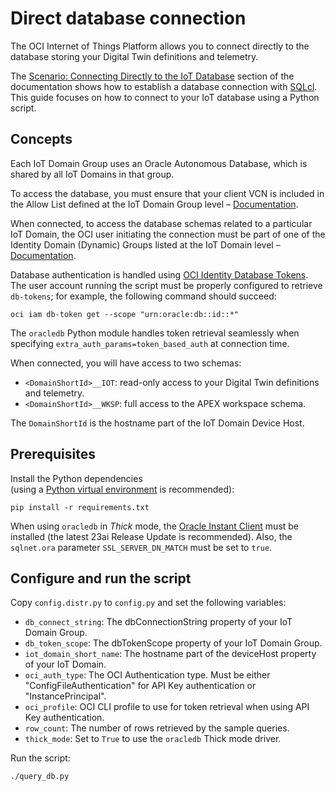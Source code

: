 # Direct database connection

The OCI Internet of Things Platform allows you to connect directly to the
database storing your Digital Twin definitions and telemetry.

The
[Scenario: Connecting Directly to the IoT Database](https://docs.oracle.com/en-us/iaas/Content/internet-of-things/connect-database.htm)
section of the documentation shows how to establish a database connection with
[SQLcl](https://www.oracle.com/database/sqldeveloper/technologies/sqlcl/).
This guide focuses on how to connect to your IoT database using a Python script.

## Concepts

Each IoT Domain Group uses an Oracle Autonomous Database, which is shared by
all IoT Domains in that group.

To access the database, you must ensure that your client VCN is
included in the Allow List defined at the IoT Domain Group level –
[Documentation](https://docs.oracle.com/en-us/iaas/Content/internet-of-things/connect-database.htm#top__create-vcn).

When connected, to access the database schemas related to a particular IoT
Domain, the OCI user initiating the connection must be part of one of the
Identity Domain (Dynamic) Groups listed at the IoT Domain level –
[Documentation](https://docs.oracle.com/en-us/iaas/Content/internet-of-things/connect-database.htm#top__identity-domain).

Database authentication is handled using
[OCI Identity Database Tokens](https://docs.oracle.com/en/cloud/paas/autonomous-database/serverless/adbsb/iam-access-database.html#GUID-CFC74EAF-E887-4B1F-9E9A-C956BCA0BEA9).
The user account running the script must be properly configured to retrieve
`db-tokens`; for example, the following command should succeed:

```shell
oci iam db-token get --scope "urn:oracle:db::id::*"
```

The `oracledb` Python module handles token retrieval seamlessly when
specifying `extra_auth_params=token_based_auth` at connection time.

When connected, you will have access to two schemas:

- `<DomainShortId>__IOT`: read-only access to your Digital Twin definitions and telemetry.
- `<DomainShortId>__WKSP`: full access to the APEX workspace schema.

The `DomainShortId` is the hostname part of the IoT Domain Device Host.

## Prerequisites

Install the Python dependencies  
(using a [Python virtual environment](https://docs.python.org/3/library/venv.html)
is recommended):

```shell
pip install -r requirements.txt
```

When using `oracledb` in _Thick_ mode, the
[Oracle Instant Client](https://www.oracle.com/europe/database/technologies/instant-client.html)
must be installed (the latest 23ai Release Update is recommended).
Also, the `sqlnet.ora` parameter `SSL_SERVER_DN_MATCH` must be set to `true`.

## Configure and run the script

Copy `config.distr.py` to `config.py` and set the following variables:

- `db_connect_string`: The dbConnectionString property of your IoT Domain Group.
- `db_token_scope`: The dbTokenScope property of your IoT Domain Group.
- `iot_domain_short_name`: The hostname part of the deviceHost property of your IoT Domain.
- `oci_auth_type`: The OCI Authentication type. Must be either "ConfigFileAuthentication"
   for API Key authentication or "InstancePrincipal".
- `oci_profile`: OCI CLI profile to use for token retrieval when using API Key authentication.
- `row_count`: The number of rows retrieved by the sample queries.
- `thick_mode`: Set to `True` to use the `oracledb` Thick mode driver.

Run the script:

```shell
./query_db.py
```
